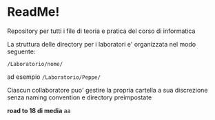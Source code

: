 # ReadMe!

Repository per tutti i file di teoria e pratica del corso di informatica

La struttura delle directory per i laboratori e' organizzata nel modo seguente:

```
/Laboratorio/nome/
```
ad esempio `/Laboratorio/Peppe/`

Ciascun collaboratore puo' gestire la propria cartella a sua discrezione senza naming convention e directory preimpostate

<!-- ## Naming Convention dei Documenti

Tutti i documenti seguiranno la seguente convenzione di denominazione:

- `ddmmyy-NomeFile` (ad esempio, `220923-Appunti`)
- `ddmmyy-xx-NomeFile` (principalmente per le slide, ad esempio, `220923-01-Appunti`)

i file che hanno solo il proprio nome e che quindi non rispettano la naming convention, il che significa che sono file più vecchi e non sono stati creati durante il semestre corrente.

Se Possibile inserire la traccia di ogni esercitazione in un file .txt o .md

-->
**road to 18 di media** aa

